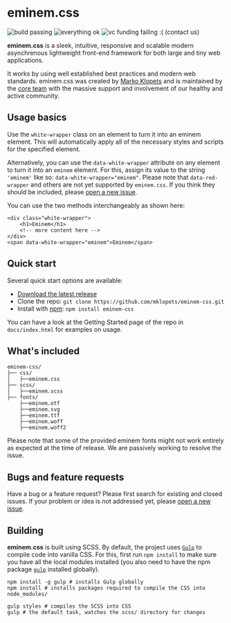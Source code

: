 # eminem.css

![build passing](https://api.travis-ci.org/travis-ci/travis-web.svg?branch=master)
![everything ok](https://img.shields.io/badge/everything-ok-yellow.svg)
![vc funding failing :( (contact us)](https://img.shields.io/badge/vc%20funding-failing-red.svg)

**eminem.css** is a sleek, intuitive, responsive and scalable modern asynchrenous lightweight front-end framework for both large and tiny web applications.

It works by using well established best practices and modern web standards. eminem.css was created by [Marko Klopets](https://klopets.com) and is maintained by the [core team](https://klopets.com) with the massive support and involvement of our healthy and active community.

## Usage basics

Use the ``white-wrapper`` class on an element to turn it into an eminem element. This will automatically apply all of the necessary styles and scripts for the specified element.

Alternatively, you can use the ``data-white-wrapper`` attribute on any element to turn it into an ``eminem`` element. For this, assign its value to the string ``'eminem'`` like so: ``data-white-wrapper="eminem"``. Please note that ``data-red-wrapper`` and others are not yet supported by ``eminem.css``. If you think they should be included, please [open a new issue](https://github.com/mklopets/eminem-css/issues/new).

You can use the two methods interchangeably as shown here:

```
<div class="white-wrapper">
    <h1>Eminem</h1>
    <!-- more content here -->
</div>
<span data-white-wrapper="eminem">Eminem</span>
```

## Quick start

Several quick start options are available:

* [Download the latest release](https://github.com/mklopets/eminem-css/archive/master.zip)
* Clone the repo: ``git clone https://github.com/mklopets/eminem-css.git``
* Install with [npm](https://www.npmjs.com): ``npm install eminem-css``

You can have a look at the Getting Started page of the repo in ``docs/index.html`` for examples on usage.

## What's included

```
eminem-css/
├── css/
│   ├──eminem.css
├── scss/
│   ├──eminem.scss
├── fonts/
    ├──eminem.otf
    ├──eminem.svg
    ├──eminem.ttf
    ├──eminem.woff
    ├──eminem.woff2
```

Please note that some of the provided eminem fonts might not work entirely as expected at the time of release. We are passively working to resolve the issue.

## Bugs and feature requests

Have a bug or a feature request? Please first search for existing and closed issues. If your problem or idea is not addressed yet, please [open a new issue](https://github.com/mklopets/eminem-css/issues/new).

## Building

**eminem.css** is built using SCSS. By default, the project uses [``Gulp``](http://gulpjs.com/) to compile code into vanilla CSS. For this, first run ``npm install`` to make sure you have all the local modules installed (you also need to have the npm package [``gulp``](https://www.npmjs.com/package/gulp) installed globally).

```
npm install -g gulp # installs Gulp globally
npm install # installs packages required to compile the CSS into node_modules/

gulp styles # compiles the SCSS into CSS
gulp # the default task, watches the scss/ directory for changes
```
